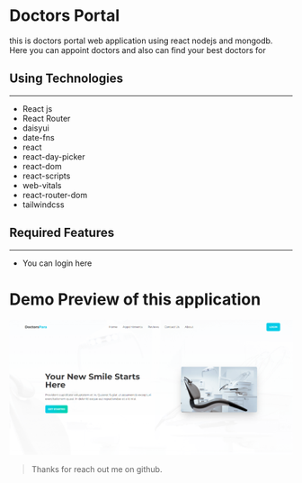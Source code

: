 # Doctors Portal

this is doctors portal web application using react nodejs and mongodb. Here you can appoint doctors and also can find your best doctors for

## Using Technologies

---

- React js
- React Router
- daisyui
- date-fns
- react
- react-day-picker
- react-dom
- react-scripts
- web-vitals
- react-router-dom
- tailwindcss

## Required Features

---

- You can login here

# Demo Preview of this application

![imageScreenshot](./preview.png)

> Thanks for reach out me on github.
